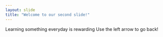 ```yaml
---
layout: slide
title: "Welcome to our second slide!"
---
```

Learning something everyday is rewarding
Use the left arrow to go back!
